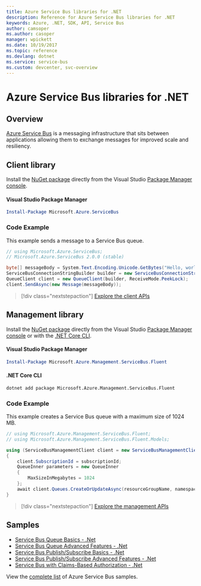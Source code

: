 ```yaml
---
title: Azure Service Bus libraries for .NET
description: Reference for Azure Service Bus libraries for .NET
keywords: Azure, .NET, SDK, API, Service Bus
author: camsoper
ms.author: casoper
manager: wpickett
ms.date: 10/19/2017
ms.topic: reference
ms.devlang: dotnet
ms.service: service-bus
ms.custom: devcenter, svc-overview
---
```


# Azure Service Bus libraries for .NET

## Overview

[Azure Service Bus](https://docs.microsoft.com/azure/service-bus-messaging/service-bus-messaging-overview) is a messaging infrastructure that sits between applications allowing them to exchange messages for improved scale and resiliency.

## Client library

Install the [NuGet package](https://www.nuget.org/packages/Microsoft.Azure.ServiceBus) directly from the Visual Studio [Package Manager console][PackageManager].

#### Visual Studio Package Manager

```powershell
Install-Package Microsoft.Azure.ServiceBus
```

### Code Example

This example sends a message to a Service Bus queue.

```csharp
// using Microsoft.Azure.ServiceBus;
// Microsoft.Azure.ServiceBus 2.0.0 (stable)

byte[] messageBody = System.Text.Encoding.Unicode.GetBytes("Hello, world!");
ServiceBusConnectionStringBuilder builder = new ServiceBusConnectionStringBuilder(connectionString);
QueueClient client = new QueueClient(builder, ReceiveMode.PeekLock);
client.SendAsync(new Message(messageBody));
```

> [!div class="nextstepaction"]
> [Explore the client APIs](/dotnet/api/overview/azure/servicebus/client)


## Management library

Install the [NuGet package](https://www.nuget.org/packages/Microsoft.Azure.Management.ServiceBus.Fluent) directly from the Visual Studio [Package Manager console][PackageManager] or with the [.NET Core CLI][DotNetCLI].

#### Visual Studio Package Manager

```powershell
Install-Package Microsoft.Azure.Management.ServiceBus.Fluent
```

#### .NET Core CLI

```bash
dotnet add package Microsoft.Azure.Management.ServiceBus.Fluent
```

### Code Example

This example creates a Service Bus queue with a maximum size of 1024 MB.

```csharp
// using Microsoft.Azure.Management.ServiceBus.Fluent;
// using Microsoft.Azure.Management.ServiceBus.Fluent.Models;

using (ServiceBusManagementClient client = new ServiceBusManagementClient(credentials))
{
    client.SubscriptionId = subscriptionId;
    QueueInner parameters = new QueueInner
    {
        MaxSizeInMegabytes = 1024
    };
    await client.Queues.CreateOrUpdateAsync(resourceGroupName, namespaceName, queueName, parameters);
}
```

> [!div class="nextstepaction"]
> [Explore the management APIs](/dotnet/api/overview/azure/servicebus/management)

## Samples

- [Service Bus Queue Basics - .Net](https://azure.microsoft.com/resources/samples/service-bus-dotnet-manage-queue-with-basic-features/)
- [Service Bus Queue Advanced Features - .Net](https://azure.microsoft.com/resources/samples/service-bus-dotnet-manage-queue-with-advanced-features/)
- [Service Bus Publish/Subscribe Basics - .Net](https://azure.microsoft.com/resources/samples/service-bus-dotnet-manage-publish-subscribe-with-basic-features/)
- [Service Bus Publish/Subscribe Advanced Features - .Net](https://azure.microsoft.com/resources/samples/service-bus-dotnet-manage-publish-subscribe-with-advanced-features/)
- [Service Bus with Claims-Based Authorization - .Net](https://azure.microsoft.com/resources/samples/service-bus-dotnet-manage-with-claims-based-authorization/)

View the [complete list](https://azure.microsoft.com/resources/samples/?term=service+bus) of Azure Service Bus samples.


[PackageManager]: https://docs.microsoft.com/nuget/tools/package-manager-console
[DotNetCLI]: https://docs.microsoft.com/dotnet/core/tools/dotnet-add-package
